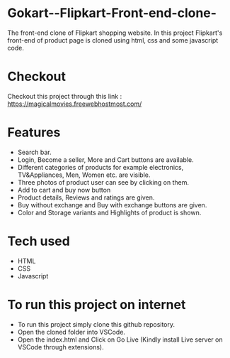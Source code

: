 # Gokart--Flipkart-Front-end-clone-
The front-end clone of Flipkart shopping website. In this project Flipkart's front-end of product page is cloned using html, css and some javascript code.

# Checkout 
Checkout this project through this link : 
https://magicalmovies.freewebhostmost.com/

# Features

- Search bar.
- Login, Become a seller, More and Cart buttons are available.
- Different categories of products for example electronics, TV&Appliances, Men, Women etc. are visible.
- Three photos of product user can see by clicking on them.
- Add to cart and buy now button
- Product details, Reviews and ratings are given.
- Buy without exchange and Buy with exchange buttons are given.
- Color and Storage variants and Highlights of product is shown.

# Tech used 

- HTML
- CSS
- Javascript

# To run this project on internet

- To run this project simply clone this github repository.
- Open the cloned folder into VSCode.
- Open the index.html and Click on Go Live (Kindly install Live server on VSCode through extensions).
